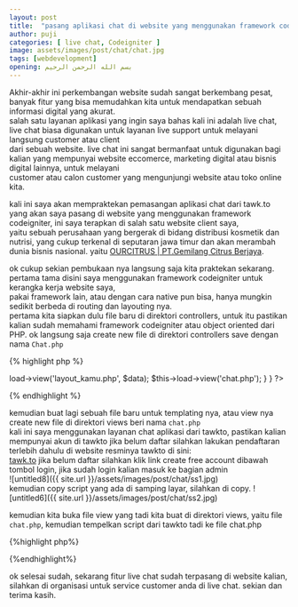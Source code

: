 ```yaml
---
layout: post
title:  "pasang aplikasi chat di website yang menggunakan framework codeigniter"
author: puji
categories: [ live chat, Codeigniter ]
image: assets/images/post/chat/chat.jpg
tags: [webdevelopment]
opening: بسم الله الرحمن الرحيم
---
```


Akhir-akhir ini perkembangan website sudah sangat berkembang pesat, banyak fitur yang bisa memudahkan kita untuk mendapatkan sebuah informasi digital yang akurat.  
salah satu layanan aplikasi yang ingin saya bahas kali ini adalah live chat, live chat biasa digunakan untuk layanan live support untuk melayani langsung customer atau client  
dari sebuah website. live chat ini sangat bermanfaat untuk digunakan bagi kalian yang mempunyai website eccomerce, marketing digital atau bisnis digital lainnya, untuk melayani  
customer atau calon customer yang mengunjungi website atau toko online kita.  

kali ini saya akan mempraktekan pemasangan aplikasi chat dari tawk.to yang akan saya pasang di website yang menggunakan framework codeigniter, ini saya terapkan di salah satu website client saya,  
yaitu sebuah perusahaan yang bergerak di bidang distribusi kosmetik dan nutrisi, yang cukup terkenal di seputaran jawa timur dan akan merambah dunia bisnis nasional. yaitu <a href="https://ourcitrus.id">OURCITRUS | PT.Gemilang Citrus Berjaya</a>.  

ok cukup sekian pembukaan nya langsung saja kita praktekan sekarang. pertama tama disini saya menggunakan framework codeigniter untuk kerangka kerja website saya,  
pakai framework lain, atau dengan cara native pun bisa, hanya mungkin sedikit berbeda di routing dan layouting nya.  
pertama kita siapkan dulu file baru di direktori controllers, untuk itu pastikan kalian sudah memahami framework codeigniter atau object oriented dari PHP. 
ok langsung saja create new file di direktori controllers save dengan nama ```Chat.php```  

{% highlight php %}
<?php
class EmailService extends CI_Controller {
	private $emailSend = "ourcitrus@ourcitrus.id";
	
	
	  public function index()
	  {
		  $data['title'] = "live chat di codeigniter";
		  $this->load->view('layout_kamu.php', $data);
		  $this->load->view('chat.php');
	  }
  
  }
  ?>
{% endhighlight %}  

kemudian buat lagi sebuah file baru untuk templating nya, atau view nya create new file di direktori views beri nama ```chat.php```  
kali ini saya menggunakan layanan chat aplikasi dari tawkto, pastikan kalian mempunyai akun di tawkto jika belum daftar silahkan lakukan pendaftaran terlebih dahulu di website resminya tawkto di sini:  
<a href="https://dashboard.tawk.to/login">tawk.to</a> jika belum daftar silahkan klik link create free account dibawah tombol login, jika sudah login kalian masuk ke bagian admin  
![untitled8]({{ site.url }}/assets/images/post/chat/ss1.jpg)  
kemudian copy script yang ada di samping layar, silahkan di copy.
![untitled6]({{ site.url }}/assets/images/post/chat/ss2.jpg)  

kemudian kita buka file view yang tadi kita buat di direktori views, yaitu file ```chat.php```, kemudian tempelkan script dari tawkto tadi ke file chat.php  

{%highlight php%}
<!--Start of Tawk.to Script-->
<script type="text/javascript">
var Tawk_API=Tawk_API||{}, Tawk_LoadStart=new Date();
(function(){
var s1=document.createElement("script"),s0=document.getElementsByTagName("script")[0];
s1.async=true;
s1.src='https://embed.tawk.to/5d96b76c6c1dde20ed04eedb/default';
s1.charset='UTF-8';
s1.setAttribute('crossorigin','*');
s0.parentNode.insertBefore(s1,s0);
})();
</script>
<!--End of Tawk.to Script-->
{%endhighlight%}  

ok selesai sudah, sekarang fitur live chat sudah terpasang di website kalian, silahkan di organisasi untuk service customer anda di live chat.
sekian dan terima kasih.  


